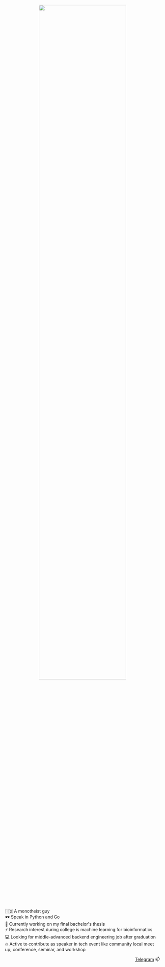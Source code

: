 <p align=center>
<img src="https://www.gstatic.com/mobilesdk/200303_mobilesdk/ML_fore@2x.png" height=75% width=75%>
</p>

:indonesia: A monotheist guy<br>
🕶️ Speak in Python and Go<br>
🔭 Currently working on my final bachelor's thesis<br>
⚡ Research interest during college is machine learning for bioinformatics<br>
💻 Looking for middle-advanced backend engineering job after graduation<br>
🔥 Active to contribute as speaker in tech event like community local meet up, conference, seminar, and workshop<br>

<p align=right>
<a href="https://t.me/rakhmanWahid">Telegram</a> 📫
</p>
